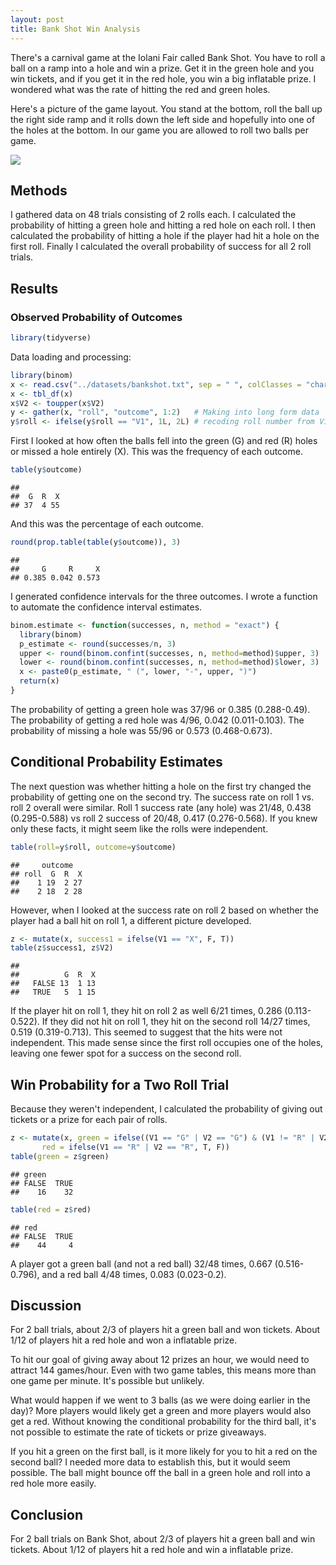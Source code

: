 ```yaml
---
layout: post
title: Bank Shot Win Analysis
---
```


There's a carnival game at the Iolani Fair called Bank Shot. You have to roll a ball on a ramp into a hole and win a prize. Get it in the green hole and you win tickets, and if you get it in the red hole, you win a big inflatable prize. I wondered what was the rate of hitting the red and green holes.

Here's a picture of the game layout. You stand at the bottom, roll the ball up the right side ramp and it rolls down the left side and hopefully into one of the holes at the bottom. In our game you are allowed to roll two balls per game.

![](http://www.jrobins.com/assets/games/bank-shot-737c8badc287ccb97ae56eca239808c7.jpg)<!-- -->

## Methods
I gathered data on 48 trials consisting of 2 rolls each. I calculated the probability of hitting a green hole and hitting a red hole on each roll. I then calculated the probability of hitting a hole if the player had hit a hole on the first roll. Finally I calculated the overall probability of success for all 2 roll trials.

## Results
### Observed Probability of Outcomes


```r
library(tidyverse)
```

Data loading and processing:
```r
library(binom)
x <- read.csv("../datasets/bankshot.txt", sep = " ", colClasses = "character", header = F)
x <- tbl_df(x)
x$V2 <- toupper(x$V2)
y <- gather(x, "roll", "outcome", 1:2)   # Making into long form data
y$roll <- ifelse(y$roll == "V1", 1L, 2L) # recoding roll number from V1 or V2 into 1 or 2
```


First I looked at how often the balls fell into the green (G) and red (R) holes or missed a hole entirely (X). This was the frequency of each outcome.


```r
table(y$outcome)
```

```
## 
##  G  R  X 
## 37  4 55
```

And this was the percentage of each outcome.

```r
round(prop.table(table(y$outcome)), 3)
```

```
## 
##     G     R     X 
## 0.385 0.042 0.573
```

I generated confidence intervals for the three outcomes. I wrote a function to automate the confidence interval estimates.

```r
binom.estimate <- function(successes, n, method = "exact") {
  library(binom)
  p_estimate <- round(successes/n, 3)
  upper <- round(binom.confint(successes, n, method=method)$upper, 3)
  lower <- round(binom.confint(successes, n, method=method)$lower, 3)
  x <- paste0(p_estimate, " (", lower, "-", upper, ")")
  return(x)
}
```


The probability of getting a green hole was 37/96 or 0.385 (0.288-0.49). The probability of getting a red hole was 4/96, 0.042 (0.011-0.103). The probability of missing a hole was 55/96 or 0.573 (0.468-0.673).

## Conditional Probability Estimates
The next question was whether hitting a hole on the first try changed the probability of getting one on the second try. The success rate on roll 1 vs. roll 2 overall were similar. Roll 1 success rate (any hole) was 21/48, 0.438 (0.295-0.588) vs roll 2 success of 20/48, 0.417 (0.276-0.568). If you knew only these facts, it might seem like the rolls were independent.  


```r
table(roll=y$roll, outcome=y$outcome)
```

```
##     outcome
## roll  G  R  X
##    1 19  2 27
##    2 18  2 28
```

However, when I looked at the success rate on roll 2 based on whether the player had a ball hit on roll 1, a different picture developed. 


```r
z <- mutate(x, success1 = ifelse(V1 == "X", F, T))
table(z$success1, z$V2)
```

```
##        
##          G  R  X
##   FALSE 13  1 13
##   TRUE   5  1 15
```

If the player hit on roll 1, they hit on roll 2 as well 6/21 times, 0.286 (0.113-0.522). If they did not hit on roll 1, they hit on the second roll 14/27 times, 0.519 (0.319-0.713). This seemed to suggest that the hits were not independent. This made sense since the first roll occupies one of the holes, leaving one fewer spot for a success on the second roll. 

## Win Probability for a Two Roll Trial
Because they weren't independent, I calculated the probability of giving out tickets or a prize for each pair of rolls. 


```r
z <- mutate(x, green = ifelse((V1 == "G" | V2 == "G") & (V1 != "R" | V2 != "R"), T, F),
       red = ifelse(V1 == "R" | V2 == "R", T, F))
table(green = z$green)
```

```
## green
## FALSE  TRUE 
##    16    32
```

```r
table(red = z$red)
```

```
## red
## FALSE  TRUE 
##    44     4
```

A player got a green ball (and not a red ball) 32/48 times, 0.667 (0.516-0.796), and a red ball 4/48 times, 0.083 (0.023-0.2).

## Discussion
For 2 ball trials, about 2/3 of players hit a green ball and won tickets. About 1/12 of players hit a red hole and won a inflatable prize. 

To hit our goal of giving away about 12 prizes an hour, we would need to attract 144 games/hour. Even with two game tables, this means more than one game per minute. It's possible but unlikely.

What would happen if we went to 3 balls (as we were doing earlier in the day)? More players would likely get a green and more players would also get a red. Without knowing the conditional probability for the third ball, it's not possible to estimate the rate of tickets or prize giveaways.

If you hit a green on the first ball, is it more likely for you to hit a red on the second ball? I needed more data to establish this, but it would seem possible. The ball might bounce off the ball in a green hole and roll into a red hole more easily. 

## Conclusion
For 2 ball trials on Bank Shot, about 2/3 of players hit a green ball and win tickets. About 1/12 of players hit a red hole and win a inflatable prize.
